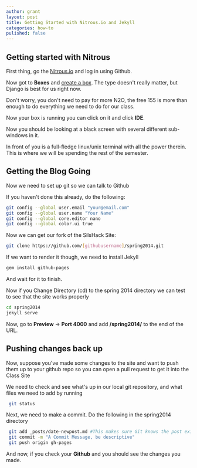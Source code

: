```yaml
---
author: grant
layout: post
title: Getting Started with Nitrous.io and Jekyll
categories: how-to
pulished: false
---
```




## Getting started with Nitrous 

First thing, go the [Nitrous.io](https://www.nitrous.io/join/R2AIjhSAO64) and log in using Github. 

Now got to **Boxes** and [create a box](https://www.nitrous.io/app#/intro/create). The type doesn't really matter, but Django is  best for us right now.

Don't worry, you don't need to pay for more N2O, the free 155 is more than enough to do everything we need to do for our class. 

Now your box is running you can click on it and click **IDE**.  

Now you should be looking at a black screen with several different sub-windows in it. 

In front of you is a full-fledge linux/unix terminal with all the power therein. This is where we will be spending the rest of the semester.

## Getting the Blog Going

Now we need to set up git so we can talk to Github

If you haven't done this already, do the following:

```bash  
git config --global user.email "your@email.com"
git config --global user.name "Your Name"
git config --global core.editor nano
git config --global color.ui true
```

Now we can get our fork of the SilsHack Site:

```bash  
git clone https://github.com/[githubusername]/spring2014.git 
```  

If we want to render it though, we need to install Jekyll

```bash  
gem install github-pages
```

And wait for it to finish.

Now if you Change Directory (cd) to the spring 2014 directory we can test to see that the site works properly

```bash
cd spring2014
jekyll serve
```

Now, go to **Preview** -> **Port 4000** and add **/spring2014/** to the end of the URL.

## Pushing changes back up

Now, suppose you've made some changes to the site and want to push them up to your github repo so you can open a pull request to get it into the Class Site

We need to check and see what's up in our local git repository, and what files we need to add by running

```bash
 git status
```

Next, we need to make a commit. Do the following in the spring2014 directory



```bash
 git add _posts/date-newpost.md #This makes sure Git knows the post exists
 git commit -m "A Commit Message, be descriptive"
 git push origin gh-pages
```

And now, if you check your **Github** and you should see the changes you made.
